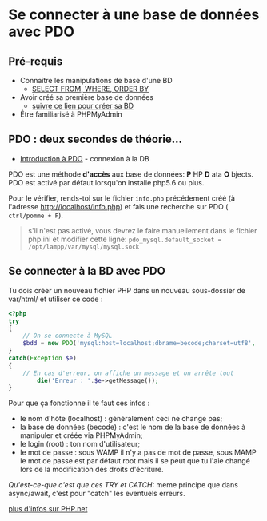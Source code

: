 # Se connecter à une base de données avec PDO

## Pré-requis

-   Connaître les manipulations de base d'une BD
    -   [SELECT FROM, WHERE, ORDER BY](https://github.com/becodeorg/BXLCentral/blob/master/Parcours/MySQL/1.select.md)
-   Avoir créé sa première base de données
    -   [suivre ce lien pour créer sa BD](https://github.com/becodeorg/BeCode/wiki/Installer-LAMP-sur-Ubuntu)
-   Être familiarisé à PHPMyAdmin


## PDO : deux secondes de théorie...


-   [Introduction à PDO](https://docs.google.com/presentation/d/14-5BGNJyuILB2kfYlxzsaFDRNA8zCrot9DbYVVNo3X4/edit?usp=sharing) - connexion à la DB

PDO est une méthode **d'accès** aux base de données: **P** HP **D** ata **O** bjects.  
PDO est activé par défaut lorsqu'on installe php5.6 ou plus.

Pour le vérifier, rends-toi sur le fichier `info.php` précédement créé (à l'adresse [http://localhost/info.php](http://localhost/info.php)) et fais une recherche sur PDO ( `ctrl/pomme + F`).

> s'il n'est pas activé, vous devrez le faire manuellement dans le fichier php.ini et modifier cette ligne:
> `pdo_mysql.default_socket = /opt/lampp/var/mysql/mysql.sock`

## Se connecter à la BD avec PDO

Tu dois créer un nouveau fichier PHP dans un nouveau sous-dossier de var/html/
et utiliser ce code :

```php
<?php
try
{
	// On se connecte à MySQL
	$bdd = new PDO('mysql:host=localhost;dbname=becode;charset=utf8', 'root', 'MOTDEPASSE');
}
catch(Exception $e)
{
	// En cas d'erreur, on affiche un message et on arrête tout
        die('Erreur : '.$e->getMessage());
}
```

Pour que ça fonctionne il te faut ces infos :

-   le nom d'hôte (localhost) : généralement ceci ne change pas;
-   la base de données (becode) : c'est le nom de la base de données à manipuler et créée via PHPMyAdmin;
-   le login (root) : ton nom d'utilisateur;
-   le mot de passe : sous WAMP il n'y a pas de mot de passe, sous MAMP le mot de passe est par défaut root mais il se peut que tu l'aie changé lors de la modification des droits d'écriture.

_Qu'est-ce-que c'est que ces TRY et CATCH:_ meme principe que dans async/await, c'est pour "catch" les eventuels erreurs.



[plus d'infos sur PHP.net](http://php.net/manual/fr/book.pdo.php)



